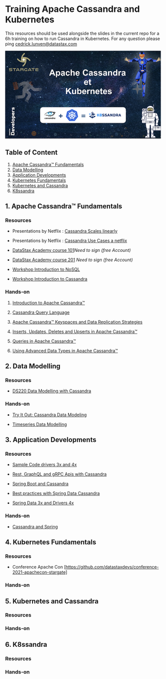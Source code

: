 # Training Apache Cassandra and Kubernetes

This resources should be used alongside the slides in the current repo for a 6h training on how to run Cassandra in Kubernetes. For any question please ping [cedrick.lunven@datastax.com](mailto:cedrick.lunven@datastax.com)

![pic](img/splash.png)

## Table of Content

1. [Apache Cassandra™ Fundamentals](cassandra-kubernetes#1-apache-cassandra-fundamentals)
2. [Data Modelling](https://github.com/DataStax-Academy/training-cassandra-kubernetes#2-data-modelling)
3. [Application Developments](https://github.com/DataStax-Academy/training-cassandra-kubernetes#3-application-developements)
4. [Kubernetes Fundamentals](https://github.com/DataStax-Academy/training-cassandra-kubernetes/blob/main/README.md#4-kubernetes-fundamentals)
5. [Kubernetes and Cassandra](https://github.com/DataStax-Academy/training-cassandra-kubernetes/blob/main/README.md#5-kubernetes-and-cassandra)
6. [K8ssandra](https://github.com/DataStax-Academy/training-cassandra-kubernetes/blob/main/README.md#6-k8ssandra)

## 1. Apache Cassandra™ Fundamentals

### Resources

-  Presentations by Netflix : [Cassandra Scales linearly](netflixtechblog.com/benchmarking-cassandra-scalability-on-aws-over-a-million-writes-per-second-39f45f066c9e
)

- Presentations by Netflix : [Cassandra Use Cases a netflix](https://www.youtube.com/watch?v=BODvXsQYyaY)

- [DataStax Academy course 101](https://academy.datastax.com/#/online-courses/0da20519-364d-47a9-9916-b59c02175393)*Need to sign (free Account)*

- [DataStax Academy course 201](https://academy.datastax.com/#/online-courses/6167eee3-0575-4d88-9f80-f2270587ce23) *Need to sign (free Account)*

- [Workshop Introduction to NoSQL](https://github.com/datastaxdevs/workshop-introduction-to-nosql)

- [Workshop Introduction to Cassandra](https://github.com/datastaxdevs/workshop-intro-to-cassandra)

### Hands-on

1. [Introduction to Apache Cassandra™](https://www.datastax.com/learn/cassandra-fundamentals/cassandra)

2. [Cassandra Query Language](https://www.datastax.com/learn/cassandra-fundamentals/cql)

3. [Apache Cassandra™ Keyspaces and Data Replication Strategies](https://www.datastax.com/learn/cassandra-fundamentals/keyspaces)

4. [Inserts, Updates, Deletes and Upserts in Apache Cassandra™](https://www.datastax.com/learn/cassandra-fundamentals/inserts-updates-deletes)

5. [Queries in Apache Cassandra™](https://www.datastax.com/learn/cassandra-fundamentals/queries)

6. [Using Advanced Data Types in Apache Cassandra™](https://www.datastax.com/learn/cassandra-fundamentals/advanced-data-types)

## 2. Data Modelling

### Resources

- [DS220 Data Modelling with Cassandra](https://academy.datastax.com/#/online-courses/ca2e1209-510b-44a6-97de-d5219d835319)

### Hands-on

- [Try It Out: Cassandra Data Modeling](https://www.datastax.com/dev/modeling)

- [Timeseries Data Modelling](https://www.datastax.com/learn/data-modeling-by-example/time-series-model)

## 3. Application Developments

### Resources

- [Sample Code drivers 3x and 4x](https://github.com/DataStax-Examples/java-cassandra-driver-from3x-to4x)

- [Rest, GraphQL and gRPC Apis with Cassandra](https://github.com/datastaxdevs/conference-2020-javafest-api) 

- [Spring Boot and Cassandra](https://github.com/DataStax-Academy/microservices-java-workshop-online)

- [Best practices with Spring Data Cassandra](https://github.com/DataStax-Academy/training-cassandra-kubernetes/blob/main/docs/Spring%20Data%20Cassandra%20%26%20DataStax.pdf)

- [Spring Data 3x and Drivers 4x](https://github.com/DataStax-Academy/training-cassandra-kubernetes/blob/main/docs/Spring%20Data%20Cassandra%203.x%20and%20Drivers%204.x.pdf)

### Hands-on

- [Cassandra and Spring](https://www.datastax.com/dev/spring)

## 4. Kubernetes Fundamentals

### Resources

- Conference Apache Con [https://github.com/datastaxdevs/conference-2021-apachecon-stargate]

### Hands-on



## 5. Kubernetes and Cassandra

### Resources

### Hands-on

## 6. K8ssandra

### Resources

### Hands-on


